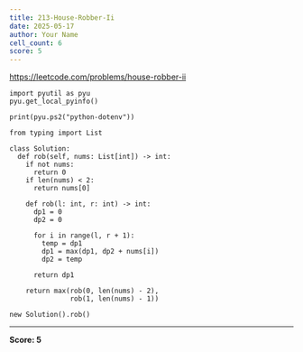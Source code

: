 ```yaml
---
title: 213-House-Robber-Ii
date: 2025-05-17
author: Your Name
cell_count: 6
score: 5
---
```


https://leetcode.com/problems/house-robber-ii


```
import pyutil as pyu
pyu.get_local_pyinfo()
```


```
print(pyu.ps2("python-dotenv"))
```


```
from typing import List
```


```
class Solution:
  def rob(self, nums: List[int]) -> int:
    if not nums:
      return 0
    if len(nums) < 2:
      return nums[0]

    def rob(l: int, r: int) -> int:
      dp1 = 0
      dp2 = 0

      for i in range(l, r + 1):
        temp = dp1
        dp1 = max(dp1, dp2 + nums[i])
        dp2 = temp

      return dp1

    return max(rob(0, len(nums) - 2),
               rob(1, len(nums) - 1))
```


```
new Solution().rob()
```


---
**Score: 5**